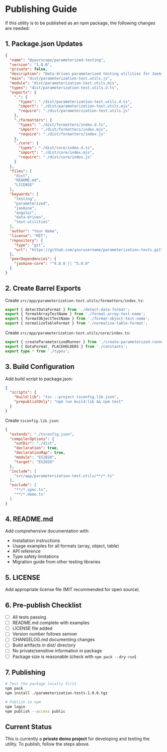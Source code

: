 # Publishing Guide

If this utility is to be published as an npm package, the following changes are needed:

## 1. Package.json Updates

```json
{
  "name": "@yourscope/parameterized-testing",
  "version": "1.0.0",
  "private": false,
  "description": "Data-driven parameterized testing utilities for Jasmine/Angular",
  "main": "dist/parameterization-test.utils.js",
  "module": "dist/parameterization-test.utils.mjs",
  "types": "dist/parameterization-test.utils.d.ts",
  "exports": {
    ".": {
      "types": "./dist/parameterization-test.utils.d.ts",
      "import": "./dist/parameterization-test.utils.mjs",
      "require": "./dist/parameterization-test.utils.js"
    },
    "./formatters": {
      "types": "./dist/formatters/index.d.ts",
      "import": "./dist/formatters/index.mjs",
      "require": "./dist/formatters/index.js"
    },
    "./core": {
      "types": "./dist/core/index.d.ts",
      "import": "./dist/core/index.mjs",
      "require": "./dist/core/index.js"
    }
  },
  "files": [
    "dist",
    "README.md",
    "LICENSE"
  ],
  "keywords": [
    "testing",
    "parameterized",
    "jasmine",
    "angular",
    "data-driven",
    "test-utilities"
  ],
  "author": "Your Name",
  "license": "MIT",
  "repository": {
    "type": "git",
    "url": "https://github.com/yourusername/parameterization-tests.git"
  },
  "peerDependencies": {
    "jasmine-core": "^4.0.0 || ^5.0.0"
  }
}
```

## 2. Create Barrel Exports

Create `src/app/parameterization-test.utils/formatters/index.ts`:
```typescript
export { detectDataFormat } from './detect-data-format';
export { formatArrayTestName } from './format-array-test-name';
export { formatObjectTestName } from './format-object-test-name';
export { normalizeTableFormat } from './normalize-table-format';
```

Create `src/app/parameterization-test.utils/core/index.ts`:
```typescript
export { createParameterizedRunner } from './create-parameterized-runner';
export { DataFormat, PLACEHOLDERS } from './constants';
export type * from './types';
```

## 3. Build Configuration

Add build script to package.json:
```json
{
  "scripts": {
    "build:lib": "tsc --project tsconfig.lib.json",
    "prepublishOnly": "npm run build:lib && npm test"
  }
}
```

Create `tsconfig.lib.json`:
```json
{
  "extends": "./tsconfig.json",
  "compilerOptions": {
    "outDir": "./dist",
    "declaration": true,
    "declarationMap": true,
    "module": "ES2020",
    "target": "ES2020"
  },
  "include": [
    "src/app/parameterization-test.utils/**/*.ts"
  ],
  "exclude": [
    "**/*.spec.ts",
    "**/*.demo.ts"
  ]
}
```

## 4. README.md

Add comprehensive documentation with:
- Installation instructions
- Usage examples for all formats (array, object, table)
- API reference
- Type safety limitations
- Migration guide from other testing libraries

## 5. LICENSE

Add appropriate license file (MIT recommended for open source).

## 6. Pre-publish Checklist

- [ ] All tests passing
- [ ] README.md complete with examples
- [ ] LICENSE file added
- [ ] Version number follows semver
- [ ] CHANGELOG.md documenting changes
- [ ] Build artifacts in dist/ directory
- [ ] No private/sensitive information in package
- [ ] Package size is reasonable (check with `npm pack --dry-run`)

## 7. Publishing

```bash
# Test the package locally first
npm pack
npm install ./parameterization-tests-1.0.0.tgz

# Publish to npm
npm login
npm publish --access public
```

## Current Status

This is currently a **private demo project** for developing and testing the utility.
To publish, follow the steps above.
